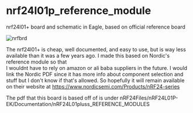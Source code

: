 # nrf24l01p_reference_module
nrf24l01+ board and schematic in Eagle, based on official reference board


![nrfbrd](https://user-images.githubusercontent.com/11184076/152628741-668e5526-943f-433f-ba7c-5de3d80e6815.jpg)

The nrf24l01+ is cheap, well documented, and easy to use, but is way less available than it was a few years ago. I made this based on Nordic's reference module so that  
I wouldnt have to rely on amazon or ali baba suppliers in the future.  I would link the Nordic PDF since it has more info about component selection and stuff but I don't know if that's allowed.  So hopefully it will remain available on their website at https://www.nordicsemi.com/Products/nRF24-series

The pdf that this board is based off of is under nRF24Files/nRF24L01P-EK/Documentation/nRF24L01pluss_REFERENCE_MODULES

